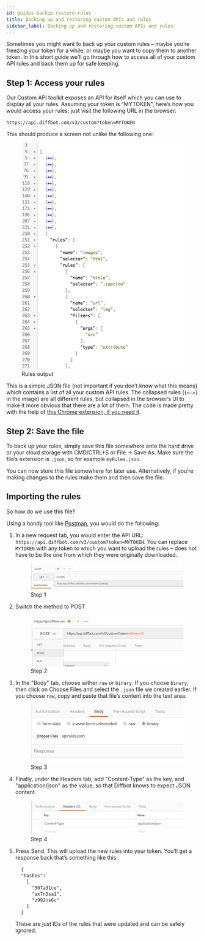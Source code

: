 ```yaml
---
id: guides-backup-restore-rules
title: Backing up and restoring custom APIs and rules
sidebar_label: Backing up and restoring custom APIs and rules
---
```


<div class="entry-content">
		<p>Sometimes you might want to back up your custom rules – maybe you’re freezing your token for a while, or maybe you want to copy them to another token. In this short guide we’ll go through how to access all of your custom API rules and back them up for safe keeping.</p>
<h2 id="ipt_kb_toc_1067_0">Step 1: Access your rules</h2>
<p>Our Custom API toolkit exposes an API for itself which you can use to display all your rules. Assuming your token is "MYTOKEN", here’s how you would access your rules: just visit the following URL in the browser:</p>
<pre><code>https://api.diffbot.com/v3/custom?token=MYTOKEN
</code></pre>
<p>This should produce a screen not unlike the following one:</p>
<figure>
<img src="/img/rules-output.png" alt="Rules output"><figcaption>Rules output</figcaption></figure>
<p>This is a simple JSON file (not important if you don’t know what this means) which contains a list of all your custom API rules. The collapsed rules (<code>{&lt;-&gt;}</code> in the image) are all different rules, but collapsed in the browser’s UI to make it more obvious that there are a lot of them. The code is made pretty with the help of <a href="https://github.com/tulios/json-viewer">this Chrome extension, if you need it</a>.</p>
<h2 id="ipt_kb_toc_1067_1">Step 2: Save the file</h2>
<p>To back up your rules, simply save this file somewhere onto the hard drive or your cloud storage with CMD/CTRL+S or File -&gt; Save As. Make sure the file’s extension is <code>.json</code>, so for example <code>myRules.json</code>.</p>
<p>You can now store this file somewhere for later use. Alternatively, if you’re making changes to the rules make them and then save the file.</p>
<h2 id="ipt_kb_toc_1067_2">Importing the rules</h2>
<p>So how do we use this file?</p>
<p>Using a handy tool like <a href="https://www.getpostman.com/">Postman</a>, you would do the following:</p>
<ol>
<li>
<p>In a new request tab, you would enter the API URL: <code>https://api.diffbot.com/v3/custom?token=MYTOKEN</code>. You can replace <code>MYTOKEN</code> with any token to which you want to upload the rules – does not have to be the one from which they were originally downloaded.</p>
<figure>
<img src="/img/step1.png" alt="Step 1"><figcaption>Step 1</figcaption></figure>
</li>
<li>
<p>Switch the method to POST</p>
<figure>
<img src="/img/step2.png" alt="Step 2"><figcaption>Step 2</figcaption></figure>
</li>
<li>
<p>In the "Body" tab, choose wither <code>raw</code> or <code>binary</code>. If you choose <code>binary</code>, then click on Choose Files and select the <code>.json</code> file we created earlier. If you choose <code>raw</code>, copy and paste that file’s content into the text area.</p>
<figure>
<img src="/img/step3.png" alt="Step 3"><figcaption>Step 3</figcaption></figure>
</li>
<li>
<p>Finally, under the Headers tab, add "Content-Type" as the key, and "application/json" as the value, so that Diffbot knows to expect JSON content.</p>
<figure>
<img src="/img/step4.png" alt="Step 4"><figcaption>Step 4</figcaption></figure>
</li>
<li>
<p>Press Send. This will upload the new rules into your token. You’ll get a response back that’s something like this:</p>
<pre><code class="json">  {
  "hashes":
    [
      "507a31ce",
      "ax7n3sa1",
      "z992ns6c"
    ]
  }
</code></pre>
<p>These are just IDs of the rules that were updated and can be safely ignored.</p>
</li>
</ol>
			</div>
